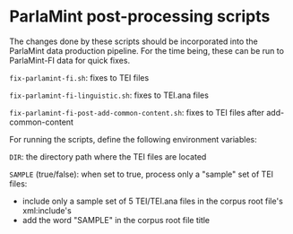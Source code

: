 # ParlaMint post-processing scripts

The changes done by these scripts should be incorporated into the ParlaMint data production pipeline. For the time being, these can be run to ParlaMint-FI data for quick fixes.

`fix-parlamint-fi.sh`: fixes to TEI files

`fix-parlamint-fi-linguistic.sh`: fixes to TEI.ana files

`fix-parlamint-fi-post-add-common-content.sh`: fixes to TEI files after add-common-content

For running the scripts, define the following environment variables:

`DIR`: the directory path where the TEI files are located

`SAMPLE` (true/false): when set to true, process only a "sample" set of TEI files:
- include only a sample set of 5 TEI/TEI.ana files in the corpus root file's xml:include's
- add the word "SAMPLE" in the corpus root file title